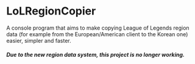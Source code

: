 LoLRegionCopier
=========

A console program that aims to make copying League of Legends region data (for example from the European/American client to the Korean one) easier, simpler and faster.

##### Due to the new region data system, this project is no longer working.
